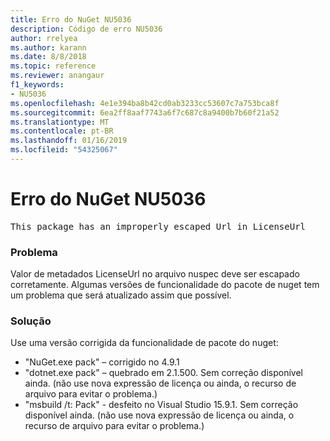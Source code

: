 ```yaml
---
title: Erro do NuGet NU5036
description: Código de erro NU5036
author: rrelyea
ms.author: karann
ms.date: 8/8/2018
ms.topic: reference
ms.reviewer: anangaur
f1_keywords:
- NU5036
ms.openlocfilehash: 4e1e394ba8b42cd0ab3233cc53607c7a753bca8f
ms.sourcegitcommit: 6ea2ff8aaf7743a6f7c687c8a9400b7b60f21a52
ms.translationtype: MT
ms.contentlocale: pt-BR
ms.lasthandoff: 01/16/2019
ms.locfileid: "54325067"
---
```

# <a name="nuget-error-nu5036"></a>Erro do NuGet NU5036
<pre>This package has an improperly escaped Url in LicenseUrl</pre>

### <a name="issue"></a>Problema

Valor de metadados LicenseUrl no arquivo nuspec deve ser escapado corretamente.
Algumas versões de funcionalidade do pacote de nuget tem um problema que será atualizado assim que possível.

### <a name="solution"></a>Solução

Use uma versão corrigida da funcionalidade de pacote do nuget:
* "NuGet.exe pack" – corrigido no 4.9.1
* "dotnet.exe pack" – quebrado em 2.1.500. Sem correção disponível ainda. (não use nova expressão de licença ou ainda, o recurso de arquivo para evitar o problema.)
* "msbuild /t: Pack" - desfeito no Visual Studio 15.9.1. Sem correção disponível ainda. (não use nova expressão de licença ou ainda, o recurso de arquivo para evitar o problema.)

